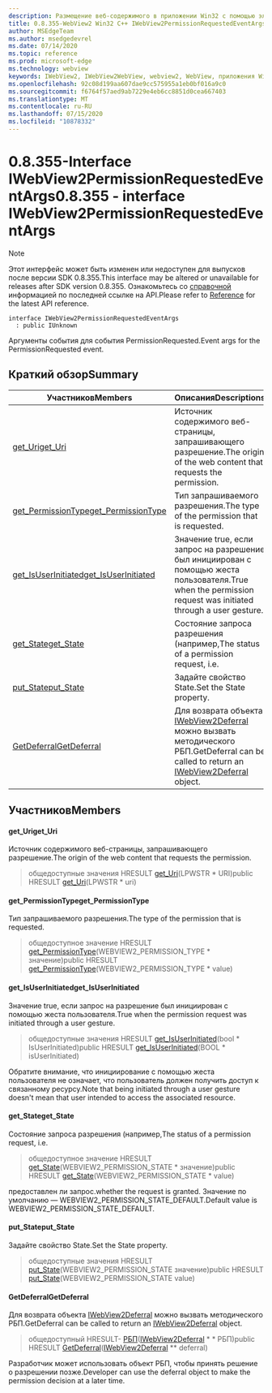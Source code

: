 ```yaml
---
description: Размещение веб-содержимого в приложении Win32 с помощью элемента управления Microsoft Edge WebView2
title: 0.8.355-WebView2 Win32 C++ IWebView2PermissionRequestedEventArgs
author: MSEdgeTeam
ms.author: msedgedevrel
ms.date: 07/14/2020
ms.topic: reference
ms.prod: microsoft-edge
ms.technology: webview
keywords: IWebView2, IWebView2WebView, webview2, WebView, приложения Win32, Win32, EDGE
ms.openlocfilehash: 92c08d199aa607dae9cc575955a1eb0bf016a9c0
ms.sourcegitcommit: f6764f57aed9ab7229e4eb6cc8851d0cea667403
ms.translationtype: MT
ms.contentlocale: ru-RU
ms.lasthandoff: 07/15/2020
ms.locfileid: "10878332"
---
```

# <span data-ttu-id="4b836-104">0.8.355-Interface IWebView2PermissionRequestedEventArgs</span><span class="sxs-lookup"><span data-stu-id="4b836-104">0.8.355 - interface IWebView2PermissionRequestedEventArgs</span></span> 

> [!NOTE]
> <span data-ttu-id="4b836-105">Этот интерфейс может быть изменен или недоступен для выпусков после версии SDK 0.8.355.</span><span class="sxs-lookup"><span data-stu-id="4b836-105">This interface may be altered or unavailable for releases after SDK version 0.8.355.</span></span> <span data-ttu-id="4b836-106">Ознакомьтесь со [справочной](../../../webview2-api-reference.md) информацией по последней ссылке на API.</span><span class="sxs-lookup"><span data-stu-id="4b836-106">Please refer to [Reference](../../../webview2-api-reference.md) for the latest API reference.</span></span>

```
interface IWebView2PermissionRequestedEventArgs
  : public IUnknown
```

<span data-ttu-id="4b836-107">Аргументы события для события PermissionRequested.</span><span class="sxs-lookup"><span data-stu-id="4b836-107">Event args for the PermissionRequested event.</span></span>

## <span data-ttu-id="4b836-108">Краткий обзор</span><span class="sxs-lookup"><span data-stu-id="4b836-108">Summary</span></span>

 <span data-ttu-id="4b836-109">Участников</span><span class="sxs-lookup"><span data-stu-id="4b836-109">Members</span></span>                        | <span data-ttu-id="4b836-110">Описания</span><span class="sxs-lookup"><span data-stu-id="4b836-110">Descriptions</span></span>
--------------------------------|---------------------------------------------
[<span data-ttu-id="4b836-111">get_Uri</span><span class="sxs-lookup"><span data-stu-id="4b836-111">get_Uri</span></span>](#get_uri) | <span data-ttu-id="4b836-112">Источник содержимого веб-страницы, запрашивающего разрешение.</span><span class="sxs-lookup"><span data-stu-id="4b836-112">The origin of the web content that requests the permission.</span></span>
[<span data-ttu-id="4b836-113">get_PermissionType</span><span class="sxs-lookup"><span data-stu-id="4b836-113">get_PermissionType</span></span>](#get_permissiontype) | <span data-ttu-id="4b836-114">Тип запрашиваемого разрешения.</span><span class="sxs-lookup"><span data-stu-id="4b836-114">The type of the permission that is requested.</span></span>
[<span data-ttu-id="4b836-115">get_IsUserInitiated</span><span class="sxs-lookup"><span data-stu-id="4b836-115">get_IsUserInitiated</span></span>](#get_isuserinitiated) | <span data-ttu-id="4b836-116">Значение true, если запрос на разрешение был инициирован с помощью жеста пользователя.</span><span class="sxs-lookup"><span data-stu-id="4b836-116">True when the permission request was initiated through a user gesture.</span></span>
[<span data-ttu-id="4b836-117">get_State</span><span class="sxs-lookup"><span data-stu-id="4b836-117">get_State</span></span>](#get_state) | <span data-ttu-id="4b836-118">Состояние запроса разрешения (например,</span><span class="sxs-lookup"><span data-stu-id="4b836-118">The status of a permission request, i.e.</span></span>
[<span data-ttu-id="4b836-119">put_State</span><span class="sxs-lookup"><span data-stu-id="4b836-119">put_State</span></span>](#put_state) | <span data-ttu-id="4b836-120">Задайте свойство State.</span><span class="sxs-lookup"><span data-stu-id="4b836-120">Set the State property.</span></span>
[<span data-ttu-id="4b836-121">GetDeferral</span><span class="sxs-lookup"><span data-stu-id="4b836-121">GetDeferral</span></span>](#getdeferral) | <span data-ttu-id="4b836-122">Для возврата объекта [IWebView2Deferral](IWebView2Deferral.md) можно вызвать методического РБП.</span><span class="sxs-lookup"><span data-stu-id="4b836-122">GetDeferral can be called to return an [IWebView2Deferral](IWebView2Deferral.md) object.</span></span>

## <span data-ttu-id="4b836-123">Участников</span><span class="sxs-lookup"><span data-stu-id="4b836-123">Members</span></span>

#### <span data-ttu-id="4b836-124">get_Uri</span><span class="sxs-lookup"><span data-stu-id="4b836-124">get_Uri</span></span> 

<span data-ttu-id="4b836-125">Источник содержимого веб-страницы, запрашивающего разрешение.</span><span class="sxs-lookup"><span data-stu-id="4b836-125">The origin of the web content that requests the permission.</span></span>

> <span data-ttu-id="4b836-126">общедоступные значения HRESULT [get_Uri](#get_uri)(LPWSTR \* URI)</span><span class="sxs-lookup"><span data-stu-id="4b836-126">public HRESULT [get_Uri](#get_uri)(LPWSTR \* uri)</span></span>

#### <span data-ttu-id="4b836-127">get_PermissionType</span><span class="sxs-lookup"><span data-stu-id="4b836-127">get_PermissionType</span></span> 

<span data-ttu-id="4b836-128">Тип запрашиваемого разрешения.</span><span class="sxs-lookup"><span data-stu-id="4b836-128">The type of the permission that is requested.</span></span>

> <span data-ttu-id="4b836-129">общедоступное значение HRESULT [get_PermissionType](#get_permissiontype)(WEBVIEW2_PERMISSION_TYPE \* значение)</span><span class="sxs-lookup"><span data-stu-id="4b836-129">public HRESULT [get_PermissionType](#get_permissiontype)(WEBVIEW2_PERMISSION_TYPE \* value)</span></span>

#### <span data-ttu-id="4b836-130">get_IsUserInitiated</span><span class="sxs-lookup"><span data-stu-id="4b836-130">get_IsUserInitiated</span></span> 

<span data-ttu-id="4b836-131">Значение true, если запрос на разрешение был инициирован с помощью жеста пользователя.</span><span class="sxs-lookup"><span data-stu-id="4b836-131">True when the permission request was initiated through a user gesture.</span></span>

> <span data-ttu-id="4b836-132">общедоступные значения HRESULT [get_IsUserInitiated](#get_isuserinitiated)(bool \* IsUserInitiated)</span><span class="sxs-lookup"><span data-stu-id="4b836-132">public HRESULT [get_IsUserInitiated](#get_isuserinitiated)(BOOL \* isUserInitiated)</span></span>

<span data-ttu-id="4b836-133">Обратите внимание, что инициирование с помощью жеста пользователя не означает, что пользователь должен получить доступ к связанному ресурсу.</span><span class="sxs-lookup"><span data-stu-id="4b836-133">Note that being initiated through a user gesture doesn't mean that user intended to access the associated resource.</span></span>

#### <span data-ttu-id="4b836-134">get_State</span><span class="sxs-lookup"><span data-stu-id="4b836-134">get_State</span></span> 

<span data-ttu-id="4b836-135">Состояние запроса разрешения (например,</span><span class="sxs-lookup"><span data-stu-id="4b836-135">The status of a permission request, i.e.</span></span>

> <span data-ttu-id="4b836-136">общедоступное значение HRESULT [get_State](#get_state)(WEBVIEW2_PERMISSION_STATE \* значение)</span><span class="sxs-lookup"><span data-stu-id="4b836-136">public HRESULT [get_State](#get_state)(WEBVIEW2_PERMISSION_STATE \* value)</span></span>

<span data-ttu-id="4b836-137">предоставлен ли запрос.</span><span class="sxs-lookup"><span data-stu-id="4b836-137">whether the request is granted.</span></span> <span data-ttu-id="4b836-138">Значение по умолчанию — WEBVIEW2_PERMISSION_STATE_DEFAULT.</span><span class="sxs-lookup"><span data-stu-id="4b836-138">Default value is WEBVIEW2_PERMISSION_STATE_DEFAULT.</span></span>

#### <span data-ttu-id="4b836-139">put_State</span><span class="sxs-lookup"><span data-stu-id="4b836-139">put_State</span></span> 

<span data-ttu-id="4b836-140">Задайте свойство State.</span><span class="sxs-lookup"><span data-stu-id="4b836-140">Set the State property.</span></span>

> <span data-ttu-id="4b836-141">общедоступные значения HRESULT [put_State](#put_state)(WEBVIEW2_PERMISSION_STATE значение)</span><span class="sxs-lookup"><span data-stu-id="4b836-141">public HRESULT [put_State](#put_state)(WEBVIEW2_PERMISSION_STATE value)</span></span>

#### <span data-ttu-id="4b836-142">GetDeferral</span><span class="sxs-lookup"><span data-stu-id="4b836-142">GetDeferral</span></span> 

<span data-ttu-id="4b836-143">Для возврата объекта [IWebView2Deferral](IWebView2Deferral.md) можно вызвать методического РБП.</span><span class="sxs-lookup"><span data-stu-id="4b836-143">GetDeferral can be called to return an [IWebView2Deferral](IWebView2Deferral.md) object.</span></span>

> <span data-ttu-id="4b836-144">общедоступный HRESULT- [РБП](#getdeferral)([IWebView2Deferral](IWebView2Deferral.md) \* \* РБП)</span><span class="sxs-lookup"><span data-stu-id="4b836-144">public HRESULT [GetDeferral](#getdeferral)([IWebView2Deferral](IWebView2Deferral.md) \*\* deferral)</span></span>

<span data-ttu-id="4b836-145">Разработчик может использовать объект РБП, чтобы принять решение о разрешении позже.</span><span class="sxs-lookup"><span data-stu-id="4b836-145">Developer can use the deferral object to make the permission decision at a later time.</span></span>

